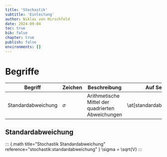 ```yaml
---
title: 'Stochastik'
subtitle: 'Einleitung'
author: Niklas von Hirschfeld
date: 2024-09-04
toc: true
bib: false
chapter: true
publish: false
environments: []
---
```



# Begriffe

| Begriff | Zeichen  | Beschreibung | Auf Seite |
| --- | --- | --- | --- |
| Standardabweichung | $\sigma$ |  Arithmetische Mittel der quadrierten Abweichungen | \at[standardabweichung] |

## Standardabweichung

::: {.math title="Stochastik Standardabweichung" reference="stochastik:standardabweichung" }
\sigma = \sqrt{V}
:::

